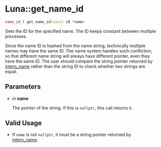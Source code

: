# Luna::get_name_id

```c++
name_id_t get_name_id(const c8 *name)
```

Gets the ID for the specified name. The ID keeps constant between multiple processes. 

Since the name ID is hashed from the name string, technically multiple names may have the same ID. The name system handles such confliction, so that different name string will always have different pointer, even they have the same ID. The user should compare the string pointer returned by [intern_name](group___runtime_name_1gaf329effc2cb74e7437566596886907f1.md) rather than the string ID to check whether two strings are equal. 

## Parameters
* *in* **name**

    The pointer of the string. If this is `nullptr`, this call returns `0`. 

## Valid Usage
* If `name` is not `nullptr`, it must be a string pointer returned by [intern_name](group___runtime_name_1gaf329effc2cb74e7437566596886907f1.md). 

